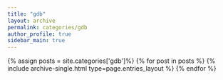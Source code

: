 ```yaml
---
title: "gdb"
layout: archive
permalink: categories/gdb
author_profile: true
sidebar_main: true
---
```


{% assign posts = site.categories['gdb']%}
{% for post in posts %} 
  {% include archive-single.html type=page.entries_layout %} 
{% endfor %}
